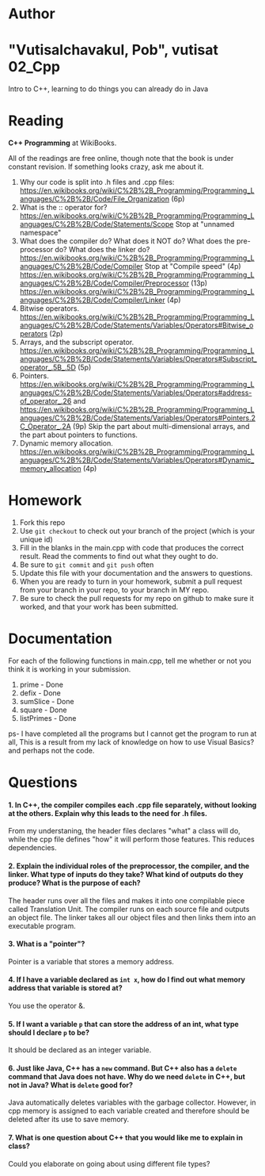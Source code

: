 Author
==========
"Vutisalchavakul, Pob", vutisat
02_Cpp
======

Intro to C++, learning to do things you can already do in Java

Reading
=======

**C++ Programming** at WikiBooks.

All of the readings are free online, though note that the book is under constant revision. If something looks crazy, ask me about it.

1. Why our code is split into .h files and .cpp files: https://en.wikibooks.org/wiki/C%2B%2B_Programming/Programming_Languages/C%2B%2B/Code/File_Organization (6p)
2. What is the :: operator for? https://en.wikibooks.org/wiki/C%2B%2B_Programming/Programming_Languages/C%2B%2B/Code/Statements/Scope Stop at "unnamed namespace"
3. What does the compiler do? What does it NOT do? What does the pre-processor do? What does the linker do? https://en.wikibooks.org/wiki/C%2B%2B_Programming/Programming_Languages/C%2B%2B/Code/Compiler Stop at "Compile speed" (4p) https://en.wikibooks.org/wiki/C%2B%2B_Programming/Programming_Languages/C%2B%2B/Code/Compiler/Preprocessor (13p) https://en.wikibooks.org/wiki/C%2B%2B_Programming/Programming_Languages/C%2B%2B/Code/Compiler/Linker (4p)
4. Bitwise operators. https://en.wikibooks.org/wiki/C%2B%2B_Programming/Programming_Languages/C%2B%2B/Code/Statements/Variables/Operators#Bitwise_operators (2p)
5. Arrays, and the subscript operator. https://en.wikibooks.org/wiki/C%2B%2B_Programming/Programming_Languages/C%2B%2B/Code/Statements/Variables/Operators#Subscript_operator_.5B_.5D (5p)
6. Pointers. https://en.wikibooks.org/wiki/C%2B%2B_Programming/Programming_Languages/C%2B%2B/Code/Statements/Variables/Operators#address-of_operator_.26 and https://en.wikibooks.org/wiki/C%2B%2B_Programming/Programming_Languages/C%2B%2B/Code/Statements/Variables/Operators#Pointers.2C_Operator_.2A (9p) Skip the part about multi-dimensional arrays, and the part about pointers to functions.
7. Dynamic memory allocation. https://en.wikibooks.org/wiki/C%2B%2B_Programming/Programming_Languages/C%2B%2B/Code/Statements/Variables/Operators#Dynamic_memory_allocation (4p)

Homework
========

1. Fork this repo
2. Use `git checkout` to check out your branch of the project (which is your unique id)
3. Fill in the blanks in the main.cpp with code that produces the correct result. Read the comments to find out what they ought to do.
4. Be sure to `git commit` and `git push` often
5. Update this file with your documentation and the answers to questions.
6. When you are ready to turn in your homework, submit a pull request from your branch in your repo, to your branch in MY repo.
7. Be sure to check the pull requests for my repo on github to make sure it worked, and that your work has been submitted.

Documentation
=========

For each of the following functions in main.cpp, tell me whether or not you think it is working in your submission.

1. prime - Done
2. defix - Done
3. sumSlice - Done
4. square - Done
5. listPrimes - Done

ps- I have completed all the programs but I cannot get the program to run at all, This is a result from my lack of knowledge on how to use Visual Basics?
and perhaps not the code.

Questions
=======

#### 1. In C++, the compiler compiles each .cpp file separately, without looking at the others. Explain why this leads to the need for .h files.

From my understaning, the header files declares "what" a class will do, while the cpp file defines "how" it will perform those features.
This reduces dependencies.

#### 2. Explain the individual roles of the preprocessor, the compiler, and the linker. What type of inputs do they take? What kind of outputs do they produce? What is the purpose of each?

The header runs over all the files and makes it into one compilable piece called Translation Unit. The compiler runs on each source file and outputs an object file. The linker takes all our object files and then links them into an executable program.

#### 3. What is a "pointer"?

Pointer is a variable that stores a memory address.

#### 4. If I have a variable declared as `int x`, how do I find out what memory address that variable is stored at?

You use the operator &.

#### 5. If I want a variable `p` that can store the address of an int, what type should I declare `p` to be?

It should be declared as an integer variable.

#### 6. Just like Java, C++ has a `new` command. But C++ also has a `delete` command that Java does not have. Why do we need `delete` in C++, but not in Java? What is `delete` good for?

Java automatically deletes variables with the garbage collector. However, in cpp memory is assigned to each variable created and therefore should be deleted after its use to save memory.

#### 7. What is one question about C++ that you would like me to explain in class?
Could you elaborate on going about using different file types?
